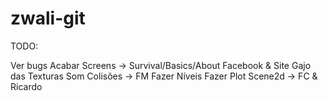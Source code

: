 zwali-git
=========
 TODO:

Ver bugs
Acabar Screens -> Survival/Basics/About
Facebook & Site
Gajo das Texturas
Som
Colisões  -> FM
Fazer Níveis
Fazer Plot
Scene2d  -> FC & Ricardo

